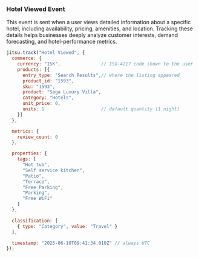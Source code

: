 ### Hotel Viewed Event
This event is sent when a user views detailed information about a specific hotel, including availability, pricing, amenities, and location. 
Tracking these details helps businesses deeply analyze customer interests, demand forecasting, and hotel-performance metrics.

``` JavaScript
jitsu.track("Hotel Viewed", {
  commerce: {
    currency: "ISK",               // ISO-4217 code shown to the user
    products: [{
      entry_type: "Search Results",// where the listing appeared
      product_id: "1593",          
      sku: "1593",               
      product: "Saga Luxury Villa",
      category: "Hotels",
      unit_price: 0,
      units: 1                     // default quantity (1 night)
    }]
  },

  metrics: {
    review_count: 0               
  },

  properties: {
    tags: [                       
      "Hot tub",
      "Self service kitchen",
      "Patio",
      "Terrace",
      "Free Parking",
      "Parking",
      "Free WiFi"
    ]
  },

  classification: [
    { type: "Category", value: "Travel" }
  ],

  timestamp: "2025-06-10T09:41:34.010Z" // always UTC
});

```
